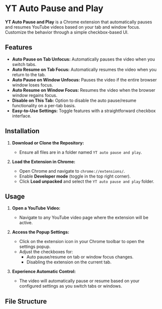 # YT Auto Pause and Play

**YT Auto Pause and Play** is a Chrome extension that automatically pauses and resumes YouTube videos based on your tab and window focus. Customize the behavior through a simple checkbox-based UI.

## Features

- **Auto Pause on Tab Unfocus:** Automatically pauses the video when you switch tabs.
- **Auto Resume on Tab Focus:** Automatically resumes the video when you return to the tab.
- **Auto Pause on Window Unfocus:** Pauses the video if the entire browser window loses focus.
- **Auto Resume on Window Focus:** Resumes the video when the browser window regains focus.
- **Disable on This Tab:** Option to disable the auto pause/resume functionality on a per-tab basis.
- **Easy-to-Use Settings:** Toggle features with a straightforward checkbox interface.

## Installation

1. **Download or Clone the Repository:**
   - Ensure all files are in a folder named `YT auto pause and play`.

2. **Load the Extension in Chrome:**
   - Open Chrome and navigate to `chrome://extensions/`.
   - Enable **Developer mode** (toggle in the top right corner).
   - Click **Load unpacked** and select the `YT auto pause and play` folder.

## Usage

1. **Open a YouTube Video:**
   - Navigate to any YouTube video page where the extension will be active.

2. **Access the Popup Settings:**
   - Click on the extension icon in your Chrome toolbar to open the settings popup.
   - Adjust the checkboxes for:
     - Auto pause/resume on tab or window focus changes.
     - Disabling the extension on the current tab.

3. **Experience Automatic Control:**
   - The video will automatically pause or resume based on your configured settings as you switch tabs or windows.

## File Structure


